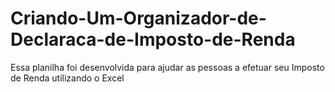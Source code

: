 # Criando-Um-Organizador-de-Declaraca-de-Imposto-de-Renda
Essa planilha foi desenvolvida para ajudar as pessoas a efetuar seu Imposto de Renda utilizando o Excel
